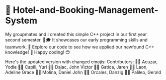 # 🏨 Hotel-and-Booking-Management-System
My groupmates and I created this simple C++ project in our first year second semester. 👥🎓 It showcases our early programming skills and teamwork. 🤝 Explore our code to see how we applied our newfound C++ knowledge! 🌟 Happy coding! 😊

Here's the updated version with changed emojis:
Contributors:
👨‍💼 Acuzar, Yodie
👨‍💼 Capili, Yuri
👨‍💼 Dajac, John Victor
👨‍💼 Gatica, Jaren
👩‍💼 Laon, Adeline Grace
👨‍💼 Molina, Daniel John
👨‍💼 Orcales, Danzig
👨‍💼 Palileo, Gerald
